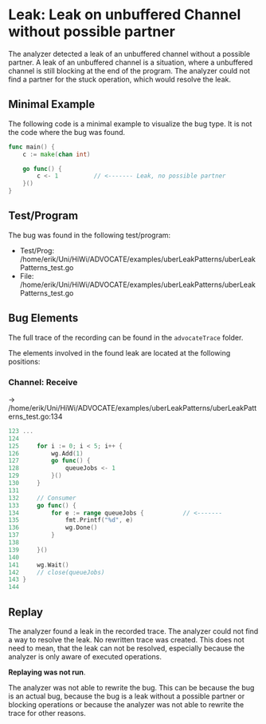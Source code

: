 # Leak: Leak on unbuffered Channel without possible partner

The analyzer detected a leak of an unbuffered channel without a possible partner.
A leak of an unbuffered channel is a situation, where a unbuffered channel is still blocking at the end of the program.
The analyzer could not find a partner for the stuck operation, which would resolve the leak.

## Minimal Example
The following code is a minimal example to visualize the bug type. It is not the code where the bug was found.

```go
func main() {
    c := make(chan int)

    go func() {
        c <- 1          // <------- Leak, no possible partner
    }()
}
```

## Test/Program
The bug was found in the following test/program:

- Test/Prog: /home/erik/Uni/HiWi/ADVOCATE/examples/uberLeakPatterns/uberLeakPatterns_test.go
- File: /home/erik/Uni/HiWi/ADVOCATE/examples/uberLeakPatterns/uberLeakPatterns_test.go

## Bug Elements
The full trace of the recording can be found in the `advocateTrace` folder.

The elements involved in the found leak are located at the following positions:

###  Channel: Receive
-> /home/erik/Uni/HiWi/ADVOCATE/examples/uberLeakPatterns/uberLeakPatterns_test.go:134
```go
123 ...
124 
125 	for i := 0; i < 5; i++ {
126 		wg.Add(1)
127 		go func() {
128 			queueJobs <- 1
129 		}()
130 	}
131 
132 	// Consumer
133 	go func() {
134 		for e := range queueJobs {           // <-------
135 			fmt.Printf("%d", e)
136 			wg.Done()
137 		}
138 
139 	}()
140 
141 	wg.Wait()
142 	// close(queueJobs)
143 }
144 
```


## Replay
The analyzer found a leak in the recorded trace.
The analyzer could not find a way to resolve the leak. No rewritten trace was created. This does not need to mean, that the leak can not be resolved, especially because the analyzer is only aware of executed operations.

**Replaying was not run**.

The analyzer was not able to rewrite the bug.
This can be because the bug is an actual bug, because the bug is a leak without a possible partner or blocking operations or because the analyzer was not able to rewrite the trace for other reasons.

